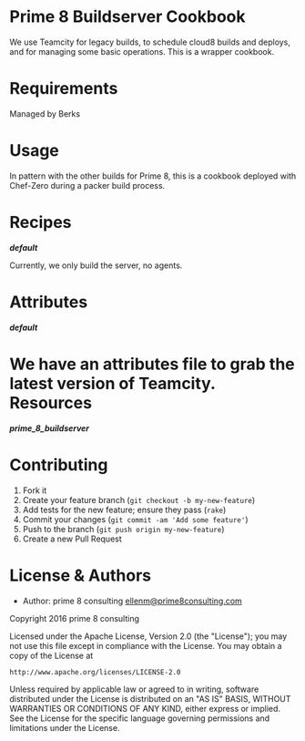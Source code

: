 Prime 8 Buildserver Cookbook
============================
We use Teamcity for legacy builds, to schedule cloud8 builds and deploys, and for managing
some basic operations. This is a wrapper cookbook. 

Requirements
============
Managed by Berks

Usage
=====
In pattern with the other builds for Prime 8, this is a cookbook deployed with Chef-Zero
during a packer build process. 

Recipes
=======

***default***

Currently, we only build the server, no agents. 

Attributes
==========

***default***

We have an attributes file to grab the latest version of Teamcity.
Resources
=========

***prime_8_buildserver***

Contributing
============

1. Fork it
2. Create your feature branch (`git checkout -b my-new-feature`)
3. Add tests for the new feature; ensure they pass (`rake`)
4. Commit your changes (`git commit -am 'Add some feature'`)
5. Push to the branch (`git push origin my-new-feature`)
6. Create a new Pull Request

License & Authors
=================
- Author: prime 8 consulting <ellenm@prime8consulting.com>

Copyright 2016 prime 8 consulting

Licensed under the Apache License, Version 2.0 (the "License");
you may not use this file except in compliance with the License.
You may obtain a copy of the License at

    http://www.apache.org/licenses/LICENSE-2.0

Unless required by applicable law or agreed to in writing, software
distributed under the License is distributed on an "AS IS" BASIS,
WITHOUT WARRANTIES OR CONDITIONS OF ANY KIND, either express or implied.
See the License for the specific language governing permissions and
limitations under the License.
